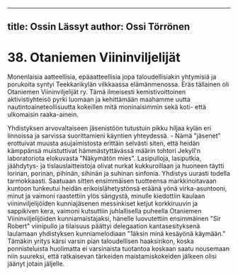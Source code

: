 
---
title: Ossin Lässyt
author: Ossi Törrönen
---

    
# 38. Otaniemen Viininviljelijät

Monenlaisia aatteellisia, epäaatteellisia jopa taloudellisiakin yhtymisiä ja porukoita syntyi 
Teekkarikylän vilkkaassa elämänmenossa. Eräs tällainen oli Otaniemen Viininviljelijät ry. Tämä 
ilmeisesti kemistivoittoinen aktivistiyhteisö pyrki luomaan ja kehittämään maahamme uutta 
nautintoaineteollisuutta kokeillen mitä moninaisimmin sekä koti- että ulkomaisin raaka-ainein. 

Yhdistyksen arvovaltaiseen jäsenistöön tutustuin pikku hiljaa kylän eri linnoissa ja sarvissa 
suorittamieni käyntien yhteydessä. - Nämä "jäsenet" erottuivat muusta asujaimistosta erittäin selvästi 
siten, että heidän kämppänsä muistuttivat hämmästyttävässä määrin tohtori Jekyll'n laboratoriota 
elokuvasta "Näkymätön mies". Lasipulloja, lasiputkia, jäähdytys- ja tislauslaitteistoja olivat nurkat 
kukkuroillaan ja huoneen täytti lorinan, porinan, pihinän, sihinän ja suhinan sinfonia. Yhdistys uurasti 
todella tarmokkaasti. Saatuaan sitten ensimmäisen tuotteensa markkinoitavaan kuntoon tunkeutui 
heidän erikoislähetystönsä eräänä yönä virka-asuntooni, minut ja vaimoni raastettiin ylös sängystä, 
minulle kiedottiin kaulaan viininviljelijöiden kunniajäsenen messinkiset ketjut korkkiruuvin ja 
sappikiven kera, vaimoni kutsuttiin juhlallisella puheella Otaniemen Viininviljelijöiden 
kunniamaistajaksi, hänelle luovutettiin ensimmäinen "Sir Robert" viinipullo ja tilaisuus päättyi 
delegaation kantasesityksenä laulamaan yhdistyksen kunniamelodiaan "1äksin minä kesäyönä 
käymään." Tämäkin yritys kärsi varsin pian taloudellisen haaksirikon, koska ponnisteluista huolimatta 
ei varsinaista tuotantoa koskaan saatu nousemaan niin suureksi, että ratkaisevan tärkeiden 
maistamiskokeiden jälkeen olisi jäänyt jotain jäljelle.
